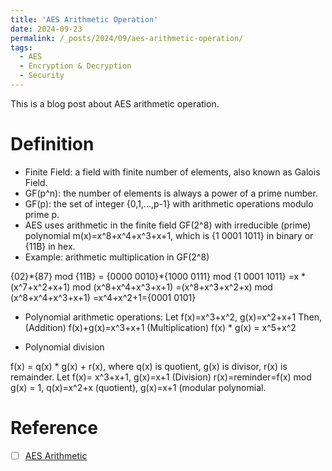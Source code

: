 ```yaml
---
title: 'AES Arithmetic Operation'
date: 2024-09-23
permalink: /_posts/2024/09/aes-arithmetic-operation/
tags:
  - AES
  - Encryption & Decryption
  - Security
---
```


This is a blog post about AES arithmetic operation.

Definition
======

- Finite Field: a field with finite number of elements, also known as Galois Field.
- GF(p^n): the number of elements is always a power of a prime number.
- GF(p): the set of integer {0,1,...,p-1} with arithmetic operations modulo prime p.
- AES uses arithmetic in the finite field GF(2^8) with irreducible (prime) polynomial m(x)=x^8+x^4+x^3+x+1, which is {1 0001 1011} in binary or {11B} in hex.
- Example: arithmetic multiplication in GF(2^8)

{02}\*{87} mod {11B} = {0000 0010}\*{1000 0111} mod {1 0001 1011}
=x \* (x^7+x^2+x+1) mod (x^8+x^4+x^3+x+1)
=(x^8+x^3+x^2+x) mod (x^8+x^4+x^3+x+1)
=x^4+x^2+1={0001 0101}


- Polynomial arithmetic operations:
Let f(x)=x^3+x^2, g(x)=x^2+x+1
Then,
(Addition) f(x)+g(x)=x^3+x+1
(Multiplication) f(x) \* g(x) = x^5+x^2

- Polynomial division

f(x) = q(x) \* g(x) + r(x), where q(x) is quotient, g(x) is divisor, r(x) is remainder.
Let f(x)= x^3+x+1, g(x)=x+1
(Division) r(x)=reminder=f(x) mod g(x) = 1, q(x)=x^2+x (quotient), g(x)=x+1 (modular polynomial.


Reference
====

- [ ] [AES Arithmetic](https://uomustansiriyah.edu.iq/media/lectures/5/5_2020_12_28!10_55_23_AM.pdf)
